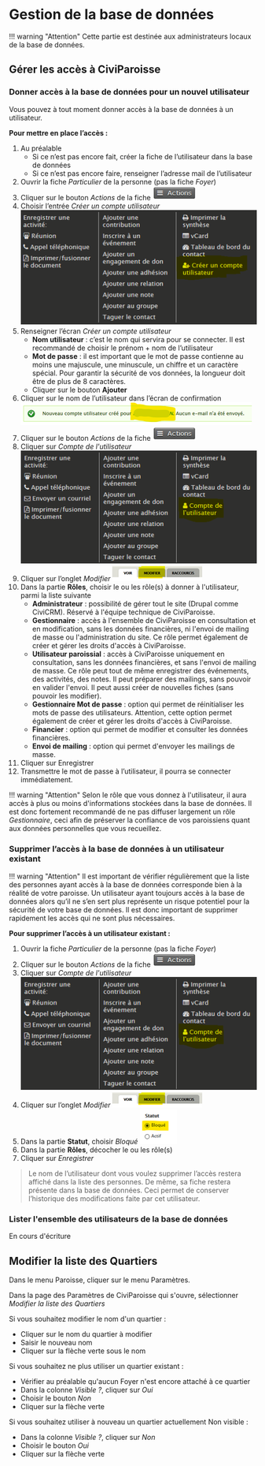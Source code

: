 # Gestion de la base de données

!!! warning "Attention" 
    Cette partie est destinée aux administrateurs locaux de la base de données.

## Gérer les accès à CiviParoisse

### Donner accès à la base de données pour un nouvel utilisateur
Vous pouvez à tout moment donner accès à la base de données à un utilisateur.

**Pour mettre en place l’accès :**

1. Au préalable
      * Si ce n’est pas encore fait, créer la fiche de l’utilisateur dans la base de données
      * Si ce n’est pas encore faire, renseigner l’adresse mail de l’utilisateur
2. Ouvrir la fiche *Particulier* de la personne (pas la fiche *Foyer*)
3. Cliquer sur le bouton *Actions* de la fiche ![bouton Actions](img/bouton_action.png)
4. Choisir l’entrée *Créer un compte utilisateur* ![écran Actions](img/ecran_actions.png)
5. Renseigner l’écran *Créer un compte utilisateur*
      * **Nom utilisateur** : c’est le nom qui servira pour se connecter. Il est recommandé de choisir le prénom + nom de l’utilisateur
      * **Mot de passe** : il est important que le mot de passe contienne au moins une majuscule, une minuscule, un chiffre et un caractère spécial. Pour garantir la sécurité de vos données, la longueur doit être de plus de 8 caractères.
      * Cliquer sur le bouton **Ajouter**
6. Cliquer sur le nom de l’utilisateur dans l’écran de confirmation ![confirmation du nouvel utilisateur](img/confirmation_new_utilisateur.png)
7. Cliquer sur le bouton *Actions* de la fiche ![bouton Actions](img/bouton_action.png)
8. Cliquer sur *Compte de l'utilisateur* ![écran Actions](img/ecran_actions_deux.png)
9. Cliquer sur l’onglet *Modifier* ![bouton Modifier](img/bouton_voir_modifier_user.png)
10. Dans la partie **Rôles**, choisir le ou les rôle(s) à donner à l'utilisateur, parmi la liste suivante
      * **Administrateur** : possibilité de gérer tout le site (Drupal comme CiviCRM). Réservé à l'équipe technique de CiviParoisse.
      * **Gestionnaire** : accès à l'ensemble de CiviParoisse en consultation et en modification, sans les données financières, ni l'envoi de mailing de masse ou l'administration du site. Ce rôle permet également de créer et gérer les droits d'accès à CiviParoisse.
      * **Utilisateur paroissial** : accès à CiviParoisse uniquement en consultation, sans les données financières, et sans l'envoi de mailing de masse. Ce rôle peut tout de même enregistrer des événements, des activités, des notes. Il peut préparer des mailings, sans pouvoir en valider l'envoi. Il peut aussi créer de nouvelles fiches (sans pouvoir les modifier). 
      * **Gestionnaire Mot de passe** : option qui permet de réinitialiser les mots de passe des utilisateurs. Attention, cette option permet également de créer et gérer les droits d'accès à CiviParoisse.
      * **Financier** : option qui permet de modifier et consulter les données financières.
      * **Envoi de mailing** : option qui permet d'envoyer les mailings de masse.
11. Cliquer sur Enregistrer
12. Transmettre le mot de passe à l’utilisateur, il pourra se connecter immédiatement.

!!! warning "Attention"
    Selon le rôle que vous donnez à l'utilisateur, il aura accès à plus ou moins d'informations stockées dans la base de données. Il est donc fortement recommandé de ne pas diffuser largement un rôle *Gestionnaire*, ceci afin de préserver la confiance de vos paroissiens quant aux données personnelles que vous recueillez.


### Supprimer l’accès à la base de données à un utilisateur existant

!!! warning "Attention"
    Il est important de vérifier régulièrement que la liste des personnes ayant accès à la base de données corresponde bien à la réalité de votre paroisse. Un utilisateur ayant toujours accès à la base de données alors qu’il ne s’en sert plus représente un risque potentiel pour la sécurité de votre base de données. Il est donc important de supprimer rapidement les accès qui ne sont plus nécessaires.

**Pour supprimer l’accès à un utilisateur existant :**

1. Ouvrir la fiche *Particulier* de la personne (pas la fiche *Foyer*)
2. Cliquer sur le bouton *Actions* de la fiche ![bouton Actions](img/bouton_action.png)
3. Cliquer sur *Compte de l'utilisateur* ![écran Actions](img/ecran_actions_deux.png)
4. Cliquer sur l’onglet *Modifier* ![bouton Modifier](img/bouton_voir_modifier_user.png)
5. Dans la partie **Statut**, choisir *Bloqué* ![statut_bloque](img/statut_bloque.png)
6. Dans la partie **Rôles**, décocher le ou les rôle(s)
7. Cliquer sur *Enregistrer*

> Le nom de l’utilisateur dont vous voulez supprimer l’accès restera affiché dans la liste des personnes. De même, sa fiche restera présente dans la base de données. Ceci permet de conserver l’historique des modifications faite par cet utilisateur.

### Lister l'ensemble des utilisateurs de la base de données

En cours d'écriture


## Modifier la liste des Quartiers

Dans le menu Paroisse, cliquer sur le menu Paramètres.

Dans la page des Paramètres de CiviParoisse qui s'ouvre, sélectionner *Modifier la liste des Quartiers*

Si vous souhaitez modifier le nom d'un quartier :

* Cliquer sur le nom du quartier à modifier
* Saisir le nouveau nom
* Cliquer sur la flèche verte sous le nom
 
Si vous souhaitez ne plus utiliser un quartier existant :

* Vérifier au préalable qu'aucun Foyer n'est encore attaché à ce quartier
* Dans la colonne *Visible ?*, cliquer sur *Oui*
* Choisir le bouton *Non*
* Cliquer sur la flèche verte

Si vous souhaitez utiliser à nouveau un quartier actuellement Non visible :

* Dans la colonne *Visible ?*, cliquer sur *Non*
* Choisir le bouton *Oui*
* Cliquer sur la flèche verte
   
